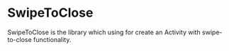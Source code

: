 # SwipeToClose
SwipeToClose is the library which using for create an Activity with swipe-to-close functionality.
